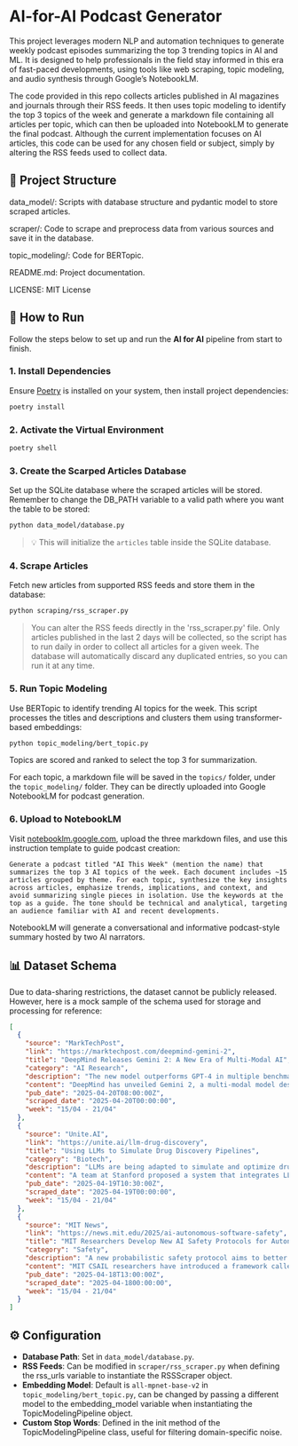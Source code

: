 # AI-for-AI Podcast Generator
This project leverages modern NLP and automation techniques to generate weekly podcast episodes summarizing the top 3 
trending topics in AI and ML. It is designed to help professionals in the field stay informed in this era of fast-paced developments, 
using tools like web scraping, topic modeling, and audio synthesis through Google’s NotebookLM.

The code provided in this repo collects articles published in AI magazines and journals through their RSS feeds. 
It then uses topic modeling to identify the top 3 topics of the week and generate a markdown file containing all articles
per topic, which can then be uploaded into NotebookLM to generate the final podcast. 
Although the current implementation focuses on AI articles, this code can be used for any chosen field or subject, simply
by altering the RSS feeds used to collect data. 

## 📁 Project Structure
data_model/: Scripts with database structure and pydantic model to store scraped articles.

scraper/: Code to scrape and preprocess data from various sources and save it in the database.

topic_modeling/: Code for BERTopic.

README.md: Project documentation.

LICENSE: MIT License

## 🚀 How to Run

Follow the steps below to set up and run the **AI for AI** pipeline from start to finish.

### 1. Install Dependencies

Ensure [Poetry](https://python-poetry.org/docs/#installation) is installed on your system, then install project dependencies:

```bash
poetry install
```

### 2. Activate the Virtual Environment

```bash
poetry shell
```

### 3. Create the Scarped Articles Database

Set up the SQLite database where the scraped articles will be stored. 
Remember to change the DB_PATH variable to a valid path where you want the table to be stored:

```bash
python data_model/database.py
```

> 💡 This will initialize the `articles` table inside the SQLite database.

### 4. Scrape Articles

Fetch new articles from supported RSS feeds and store them in the database:

```bash
python scraping/rss_scraper.py 
```

> You can alter the RSS feeds directly in the 'rss_scraper.py' file. 
Only articles published in the last 2 days will be collected, so the script has to run daily 
in order to collect all articles for a given week. The database will automatically
> discard any duplicated entries, so you can run it at any time.

### 5. Run Topic Modeling

Use BERTopic to identify trending AI topics for the week. This script processes the titles and descriptions and clusters them using transformer-based embeddings:

```bash
python topic_modeling/bert_topic.py
```

Topics are scored and ranked to select the top 3 for summarization.

For each topic, a markdown file will be saved in the `topics/` folder, under the `topic_modeling/` folder. 
They can be directly uploaded into Google NotebookLM for podcast generation.


### 6. Upload to NotebookLM

Visit [notebooklm.google.com](https://notebooklm.google.com/), upload the three markdown files, and use this instruction template to guide podcast creation:

```
Generate a podcast titled "AI This Week" (mention the name) that summarizes the top 3 AI topics of the week. Each document includes ~15 articles grouped by theme. For each topic, synthesize the key insights across articles, emphasize trends, implications, and context, and avoid summarizing single pieces in isolation. Use the keywords at the top as a guide. The tone should be technical and analytical, targeting an audience familiar with AI and recent developments.
```

NotebookLM will generate a conversational and informative podcast-style summary hosted by two AI narrators.

## 📊 Dataset Schema
Due to data-sharing restrictions, the dataset cannot be publicly released. 
However, here is a mock sample of the schema used for storage and processing for reference:

```json
[
  {
    "source": "MarkTechPost",
    "link": "https://marktechpost.com/deepmind-gemini-2",
    "title": "DeepMind Releases Gemini 2: A New Era of Multi-Modal AI",
    "category": "AI Research",
    "description": "The new model outperforms GPT-4 in multiple benchmarks and introduces improvements in vision-language integration.",
    "content": "DeepMind has unveiled Gemini 2, a multi-modal model designed to bridge vision and language understanding. Early benchmarks show a significant improvement over GPT-4 in both zero-shot and fine-tuned settings. The model leverages a novel routing technique in its mixture-of-experts architecture...",
    "pub_date": "2025-04-20T08:00:00Z",
    "scraped_date": "2025-04-20T00:00:00",
    "week": "15/04 - 21/04"
  },
  {
    "source": "Unite.AI",
    "link": "https://unite.ai/llm-drug-discovery",
    "title": "Using LLMs to Simulate Drug Discovery Pipelines",
    "category": "Biotech",
    "description": "LLMs are being adapted to simulate and optimize drug development, particularly for molecular binding prediction.",
    "content": "A team at Stanford proposed a system that integrates LLMs with molecular dynamics simulations. The aim is to reduce computation time and improve prediction accuracy for protein-ligand binding affinity. Their pipeline uses fine-tuned transformers to estimate binding probabilities before full simulations...",
    "pub_date": "2025-04-19T10:30:00Z",
    "scraped_date": "2025-04-19T00:00:00",
    "week": "15/04 - 21/04"
  },
  {
    "source": "MIT News",
    "link": "https://news.mit.edu/2025/ai-autonomous-software-safety",
    "title": "MIT Researchers Develop New AI Safety Protocols for Autonomous Systems",
    "category": "Safety",
    "description": "A new probabilistic safety protocol aims to better detect and avoid failure modes in self-driving car algorithms.",
    "content": "MIT CSAIL researchers have introduced a framework called ProbSafeNet, which applies uncertainty-aware modeling to identify high-risk behaviors in real-time. The study shows its ability to reduce collision rates in simulation by 68% compared to existing baselines. This represents a significant step for the trustworthiness of AI-driven autonomy...",
    "pub_date": "2025-04-18T13:00:00Z",
    "scraped_date": "2025-04-1800:00:00",
    "week": "15/04 - 21/04"
  }
]
```

## ⚙️ Configuration

- **Database Path**: Set in `data_model/database.py`.
- **RSS Feeds**: Can be modified in `scraper/rss_scraper.py` when defining the rss_urls variable to instantiate the RSSScraper object.
- **Embedding Model**: Default is `all-mpnet-base-v2` in `topic_modeling/bert_topic.py`, can be changed by passing a different model to the embedding_model variable when instantiating the TopicModelingPipeline object.
- **Custom Stop Words**: Defined in the init method of the TopicModelingPipeline class, useful for filtering domain-specific noise.

